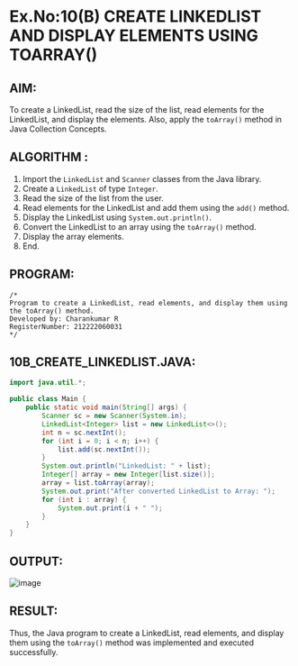# Ex.No:10(B) CREATE LINKEDLIST AND DISPLAY ELEMENTS USING TOARRAY()

## AIM:
To create a LinkedList, read the size of the list, read elements for the LinkedList, and display the elements. Also, apply the `toArray()` method in Java Collection Concepts.

## ALGORITHM :
1. Import the `LinkedList` and `Scanner` classes from the Java library.
2. Create a `LinkedList` of type `Integer`.
3. Read the size of the list from the user.
4. Read elements for the LinkedList and add them using the `add()` method.
5. Display the LinkedList using `System.out.println()`.
6. Convert the LinkedList to an array using the `toArray()` method.
7. Display the array elements.
8. End.

## PROGRAM:
```
/*
Program to create a LinkedList, read elements, and display them using the toArray() method.
Developed by: Charankumar R
RegisterNumber: 212222060031
*/
```

## 10B_CREATE_LINKEDLIST.JAVA:
```java
import java.util.*;

public class Main {
    public static void main(String[] args) {
        Scanner sc = new Scanner(System.in);
        LinkedList<Integer> list = new LinkedList<>();
        int n = sc.nextInt();
        for (int i = 0; i < n; i++) {
            list.add(sc.nextInt());
        }
        System.out.println("LinkedList: " + list);
        Integer[] array = new Integer[list.size()];
        array = list.toArray(array);
        System.out.print("After converted LinkedList to Array: ");
        for (int i : array) {
            System.out.print(i + " ");
        }
    }
}
```

## OUTPUT:
![image](https://github.com/user-attachments/assets/e1a0241a-1e52-42e3-b50c-772a99b9fb8d)


## RESULT:
Thus, the Java program to create a LinkedList, read elements, and display them using the `toArray()` method was implemented and executed successfully.
